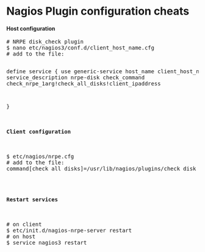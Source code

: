 Nagios Plugin configuration cheats
==================================

<h4>Host configuration</h4>
<pre>
# NRPE disk_check plugin
$ nano etc/nagios3/conf.d/client_host_name.cfg
# add to the file:

define service {
        use                             generic-service
        host_name                       client_host_name
        service_description             nrpe-disk
        check_command                   check_nrpe_1arg!check_all_disks!client_ipaddress
        
}

<h4>Client configuration</h4>
<pre>
$ etc/nagios/nrpe.cfg
# add to the file:
command[check_all_disks]=/usr/lib/nagios/plugins/check_disk -w 20% -c 10% -e
</pre>

<h4>Restart services</h4>
<pre>
# on client
$ etc/init.d/nagios-nrpe-server restart
# on host
$ service nagios3 restart
</pre>
